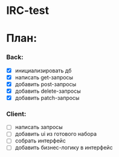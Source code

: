 # IRC-test
# План:
### Back:
- [x] инициализировать дб 
- [x] написать get-запросы 
- [x] добавить post-запросы 
- [x] добавить delete-запросы 
- [x] добавить patch-запросы

### Client:
- [ ] написать запросы 
- [ ] добавить ui из готового набора 
- [ ] собрать интерфейс 
- [ ] добавить бизнес-логику в интерфейс 
